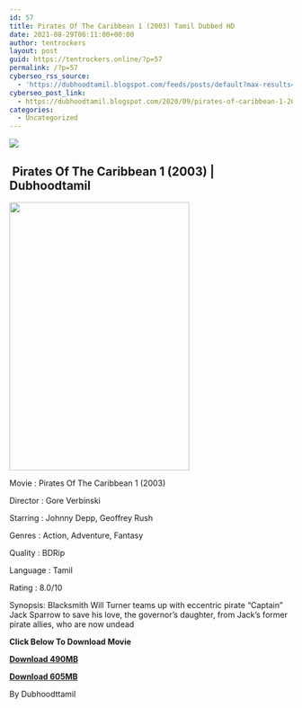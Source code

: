 ```yaml
---
id: 57
title: Pirates Of The Caribbean 1 (2003) Tamil Dubbed HD
date: 2021-08-29T06:11:00+00:00
author: tentrockers
layout: post
guid: https://tentrockers.online/?p=57
permalink: /?p=57
cyberseo_rss_source:
  - 'https://dubhoodtamil.blogspot.com/feeds/posts/default?max-results=150&start-index=1'
cyberseo_post_link:
  - https://dubhoodtamil.blogspot.com/2020/09/pirates-of-caribbean-1-2003-tamil.html
categories:
  - Uncategorized
---
```

<div class="media_block">
  <img src="https://1.bp.blogspot.com/-iARYKtyoHt4/X3LibsX5eaI/AAAAAAAACko/wA7-6Q6XqDcuFN9S8oZA8mw92qBI5tLhQCNcBGAsYHQ/s72-w320-h477-c/MV5BNGYyZGM5MGMtYTY2Ni00M2Y1LWIzNjQtYWUzM2VlNGVhMDNhXkEyXkFqcGdeQXVyMTMxODk2OTU%2540._V1_%2B%25281%2529.jpg" class="media_thumbnail" />
</div>

## &nbsp;Pirates Of The Caribbean 1 (2003) | Dubhoodtamil

<div class="separator">
  <a href="https://1.bp.blogspot.com/-iARYKtyoHt4/X3LibsX5eaI/AAAAAAAACko/wA7-6Q6XqDcuFN9S8oZA8mw92qBI5tLhQCNcBGAsYHQ/s1000/MV5BNGYyZGM5MGMtYTY2Ni00M2Y1LWIzNjQtYWUzM2VlNGVhMDNhXkEyXkFqcGdeQXVyMTMxODk2OTU%2540._V1_%2B%25281%2529.jpg" imageanchor="1"><img loading="lazy" border="0" data-original-height="1000" data-original-width="671" height="477" src="https://1.bp.blogspot.com/-iARYKtyoHt4/X3LibsX5eaI/AAAAAAAACko/wA7-6Q6XqDcuFN9S8oZA8mw92qBI5tLhQCNcBGAsYHQ/w320-h477/MV5BNGYyZGM5MGMtYTY2Ni00M2Y1LWIzNjQtYWUzM2VlNGVhMDNhXkEyXkFqcGdeQXVyMTMxODk2OTU%2540._V1_%2B%25281%2529.jpg" width="320" /></a>
</div>

Movie	<span></span>:	<span></span>Pirates Of The Caribbean 1 (2003)&nbsp;

Director	<span></span>:	<span></span>Gore Verbinski&nbsp;

Starring	<span></span>:	<span></span>Johnny Depp, Geoffrey Rush&nbsp;

Genres	<span></span>:	<span></span>Action, Adventure, Fantasy&nbsp;

Quality	<span></span>:	<span></span>BDRip&nbsp;

Language	<span></span>:	<span></span>Tamil&nbsp;

Rating	<span></span>:	<span></span>8.0/10&nbsp;

Synopsis: Blacksmith Will Turner teams up with eccentric pirate &#8220;Captain&#8221; Jack Sparrow to save his love, the governor&#8217;s daughter, from Jack&#8217;s former pirate allies, who are now undead

<span><b>Click Below To Download Movie</b></span>

<span><b><a href="https://oncehelp.com/p-o-c-1" target="_blank" rel="noopener">Download 490MB</a></b></span>

<span><b><a href="https://oncehelp.com/p-o-c-2" target="_blank" rel="noopener">Download 605MB</a></b></span>

By Dubhoodttamil